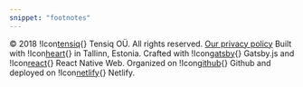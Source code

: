```yaml
---
snippet: "footnotes"
---
```


© 2018 !Icon[tensiq](){} Tensiq OÜ.
All rights reserved.
[Our privacy policy](/privacy)
Built with !Icon[heart](){} in Tallinn, Estonia.
Crafted with !Icon[gatsby](){} Gatsby.js and !Icon[react](){} React Native Web.
Organized on !Icon[github](){} Github and deployed on !Icon[netlify](){} Netlify.
